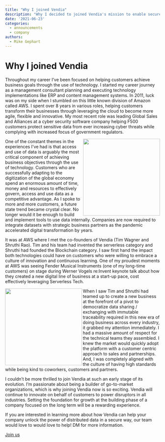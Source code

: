 ```yaml
---
title: "Why I joined Vendia"
description: "Why I decided to joined Vendia's mission to enable secure data sharing across clouds providers."
date: '2021-06-23'
categories:
  - announcements
  - company
authors:
  - Mike Gephart
---
```


# Why I joined Vendia

Throughout my career I’ve been focused on helping customers achieve business goals through the use of technology. I started my career journey as a management consultant planning and executing technology implementations like ERP and content management systems.  In 2011, luck was on my side when I stumbled on this little known division of Amazon called AWS.  I spent over 8 years in various roles, helping customers transform their businesses through leveraging the cloud to become more agile, flexible and innovative.  My most recent role was leading Global Sales and Alliances at a cyber security software company helping F500 customers protect sensitive data from ever increasing cyber threats while complying with increased focus of government regulators.  

<p>
  <img align="right" width="250" src="https://user-images.githubusercontent.com/532272/123136878-46f1a300-d408-11eb-82f2-ad452498457b.jpg" />
</p>

One of the constant themes in the experiences I've had is that access and use of data is arguably the most critical component of achieving business objectives through the use of technology. Customers who are successfully adapting to the digitization of the global economy spend an enormous amount of time, money and resources to effectively govern, access and use data as a competitive advantage. As I spoke to more and more customers, a future state trend became crystal clear. No longer would it be enough to build and implement tools to use data internally. Companies are now required to integrate datasets with strategic business partners as the pandemic accelerated digital transformation by years.  

It was at AWS where I met the co-founders of Vendia (Tim Wagner and Shruthi Rao).  Tim and his team had invented the serverless category and Shruthi had founded the Blockchain category.  I saw first hand the impact both technologies could have on customers who were willing to embrace a culture of innovation and continuous learning.  One of my proudest moments at AWS was seeing Fender Musical Instruments (one of my long-time customers) on stage during Werner Vogels re:Invent keynote talk about how they created a new digital line of business at a start-up pace, cost effectively leveraging Serverless Tech.  

<p>
  <img align="left" width="250" src="https://user-images.githubusercontent.com/532272/123136889-4953fd00-d408-11eb-8a3e-f82f1d073298.jpg" />
</p>

When I saw Tim and Shruthi had teamed up to create a new business at the forefront of a pivot to democratize data sharing / exchanging with immutable traceability required in this new era of doing business across every industry, it grabbed my attention immediately.  I had a massive amount of respect for the technical teams they assembled.  I knew the market would quickly adopt the platform with a customer centric approach to sales and partnerships.  And, I was completely aligned with the culture of having high standards while being kind to coworkers, customers and partners.

I couldn’t be more thrilled to join Vendia at such an early stage of its evolution.  I’m passionate about being a builder of go-to-market organizations, which is why joining Vendia now is so exciting. Vendia will continue to innovate on behalf of customers to power disruptors in all industries.  Setting the foundation for growth at the building phase of a company focused on the long term will be a rewarding experience.

If you are interested in learning more about how Vendia can help your company unlock the power of distributed data in a secure way, our team would love to would love to help!  DM for more information.

[Join us](https://www.vendia.net/jobs)
